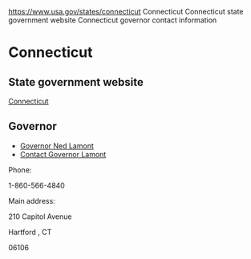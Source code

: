 

https://www.usa.gov/states/connecticut
Connecticut
Connecticut state government website
Connecticut governor contact information

Connecticut
===========

State government website
------------------------

[Connecticut](https://portal.ct.gov/)

Governor
--------

* [Governor Ned Lamont](https://portal.ct.gov/governor)
* [Contact Governor Lamont](https://portal.ct.gov/Office-of-the-Governor/Contact/Email-Governor-Lamont)

Phone:

1-860-566-4840

Main address:

210 Capitol Avenue
  

Hartford
,
CT

06106
